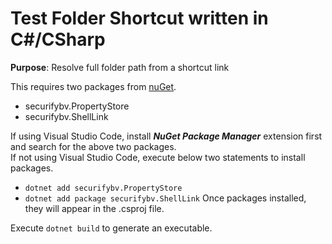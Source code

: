 # Test Folder Shortcut written in C#/CSharp
<strong>Purpose</strong>: Resolve full folder path from a shortcut link

This requires two packages from [nuGet](https://www.nuget.org/).
- securifybv.PropertyStore
- securifybv.ShellLink

If using Visual Studio Code, install <em><strong>NuGet Package Manager</strong></em> extension first and search for the above two packages. <br/>
If not using Visual Studio Code, execute below two statements to install packages.
- <code>dotnet add securifybv.PropertyStore</code>
- <code>dotnet add package securifybv.ShellLink</code>
Once packages installed, they will appear in the .csproj file.

Execute <code>dotnet build</code> to generate an executable.
